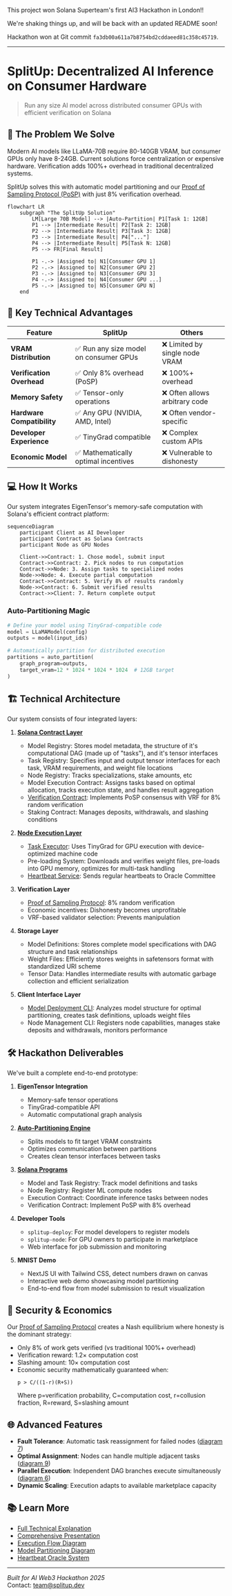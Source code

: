 This project won Solana Superteam's first AI3 Hackathon in London!!

We're shaking things up, and will be back with an updated README soon!

Hackathon won at Git commit `fa3db00a611a7b8754bd2cddaeed81c358c45719`.

---

# SplitUp: Decentralized AI Inference on Consumer Hardware

> Run any size AI model across distributed consumer GPUs with efficient verification on Solana

## 🚀 The Problem We Solve

Modern AI models like LLaMA-70B require 80-140GB VRAM, but consumer GPUs only have 8-24GB. Current solutions force centralization or expensive hardware. Verification adds 100%+ overhead in traditional decentralized systems.

SplitUp solves this with automatic model partitioning and our [Proof of Sampling Protocol (PoSP)](concrete_plans/smart_contracts/proof_of_sampling.md) with just 8% verification overhead.

```mermaid
flowchart LR
    subgraph "The SplitUp Solution"
        LM[Large 70B Model] --> |Auto-Partition| P1[Task 1: 12GB]
        P1 --> |Intermediate Result| P2[Task 2: 12GB]
        P2 --> |Intermediate Result| P3[Task 3: 12GB]
        P3 --> |Intermediate Result| P4["..."]
        P4 --> |Intermediate Result| P5[Task N: 12GB]
        P5 --> FR[Final Result]

        P1 -.-> |Assigned to| N1[Consumer GPU 1]
        P2 -.-> |Assigned to| N2[Consumer GPU 2]
        P3 -.-> |Assigned to| N3[Consumer GPU 3]
        P4 -.-> |Assigned to| N4[Consumer GPU ...]
        P5 -.-> |Assigned to| N5[Consumer GPU N]
    end
```

## 🔑 Key Technical Advantages

| Feature                    | SplitUp                                | Others                         |
| -------------------------- | -------------------------------------- | ------------------------------ |
| **VRAM Distribution**      | ✅ Run any size model on consumer GPUs | ❌ Limited by single node VRAM |
| **Verification Overhead**  | ✅ Only 8% overhead (PoSP)             | ❌ 100%+ overhead              |
| **Memory Safety**          | ✅ Tensor-only operations              | ❌ Often allows arbitrary code |
| **Hardware Compatibility** | ✅ Any GPU (NVIDIA, AMD, Intel)        | ❌ Often vendor-specific       |
| **Developer Experience**   | ✅ TinyGrad compatible                 | ❌ Complex custom APIs         |
| **Economic Model**         | ✅ Mathematically optimal incentives   | ❌ Vulnerable to dishonesty    |

## 💻 How It Works

Our system integrates EigenTensor's memory-safe computation with Solana's efficient contract platform:

```mermaid
sequenceDiagram
    participant Client as AI Developer
    participant Contract as Solana Contracts
    participant Node as GPU Nodes

    Client->>Contract: 1. Chose model, submit input
    Contract->>Contract: 2. Pick nodes to run computation
    Contract->>Node: 3. Assign tasks to specialized nodes
    Node->>Node: 4. Execute partial computation
    Contract->>Contract: 5. Verify 8% of results randomly
    Node->>Contract: 6. Submit verified results
    Contract->>Client: 7. Return complete output
```

### Auto-Partitioning Magic

```python
# Define your model using TinyGrad-compatible code
model = LLaMAModel(config)
outputs = model(input_ids)

# Automatically partition for distributed execution
partitions = auto_partition(
    graph_program=outputs,
    target_vram=12 * 1024 * 1024 * 1024  # 12GB target
)
```

## 🏗️ Technical Architecture

Our system consists of four integrated layers:

1. **[Solana Contract Layer](concrete_plans/smart_contracts/index.md)**

   - Model Registry: Stores model metadata, the structure of it's computational DAG (made up of "tasks"), and it's tensor interfaces
   - Task Registry: Specifies input and output tensor interfaces for each task, VRAM requirements, and weight file locations
   - Node Registry: Tracks specializations, stake amounts, etc
   - Model Execution Contract: Assigns tasks based on optimal allocation, tracks execution state, and handles result aggregation
   - [Verification Contract](concrete_plans/smart_contracts/proof_of_sampling.md): Implements PoSP consensus with VRF for 8% random verification
   - Staking Contract: Manages deposits, withdrawals, and slashing conditions

2. **[Node Execution Layer](concrete_plans/compute_client/index.md)**

   - [Task Executor](concrete_plans/compute_client/task_completion.md): Uses TinyGrad for GPU execution with device-optimized machine code
   - Pre-loading System: Downloads and verifies weight files, pre-loads into GPU memory, optimizes for multi-task handling
   - [Heartbeat Service](concrete_plans/heartbeat/oracle_server.md): Sends regular heartbeats to Oracle Committee

3. **Verification Layer**

   - [Proof of Sampling Protocol](concrete_plans/smart_contracts/proof_of_sampling.md): 8% random verification
   - Economic incentives: Dishonesty becomes unprofitable
   - VRF-based validator selection: Prevents manipulation

4. **Storage Layer**

   - Model Definitions: Stores complete model specifications with DAG structure and task relationships
   - Weight Files: Efficiently stores weights in safetensors format with standardized URI scheme
   - Tensor Data: Handles intermediate results with automatic garbage collection and efficient serialization

5. **Client Interface Layer**
   - [Model Deployment CLI](concrete_plans/model_deployment/index.md): Analyzes model structure for optimal partitioning, creates task definitions, uploads weight files
   - Node Management CLI: Registers node capabilities, manages stake deposits and withdrawals, monitors performance

## 🛠️ Hackathon Deliverables

We've built a complete end-to-end prototype:

1. **EigenTensor Integration**

   - Memory-safe tensor operations
   - TinyGrad-compatible API
   - Automatic computational graph analysis

2. **[Auto-Partitioning Engine](concrete_plans/model_deployment/index.md)**

   - Splits models to fit target VRAM constraints
   - Optimizes communication between partitions
   - Creates clean tensor interfaces between tasks

3. **[Solana Programs](concrete_plans/smart_contracts/index.md)**

   - Model and Task Registry: Track model definitions and tasks
   - Node Registry: Register ML compute nodes
   - Execution Contract: Coordinate inference tasks between nodes
   - Verification Contract: Implement PoSP with 8% overhead

4. **Developer Tools**

   - `splitup-deploy`: For model developers to register models
   - `splitup-node`: For GPU owners to participate in marketplace
   - Web interface for job submission and monitoring

5. **MNIST Demo**
   - NextJS UI with Tailwind CSS, detect numbers drawn on canvas
   - Interactive web demo showcasing model partitioning
   - End-to-end flow from model submission to result visualization

## 🔐 Security & Economics

Our [Proof of Sampling Protocol](concrete_plans/smart_contracts/proof_of_sampling.md) creates a Nash equilibrium where honesty is the dominant strategy:

- Only 8% of work gets verified (vs traditional 100%+ overhead)
- Verification reward: 1.2× computation cost
- Slashing amount: 10× computation cost
- Economic security mathematically guaranteed when:
  ```
  p > C/((1-r)(R+S))
  ```
  Where p=verification probability, C=computation cost, r=collusion fraction, R=reward, S=slashing amount

## 🌐 Advanced Features

- **Fault Tolerance**: Automatic task reassignment for failed nodes ([diagram 7](diagrams/7.md))
- **Optimal Assignment**: Nodes can handle multiple adjacent tasks ([diagram 9](diagrams/9.md))
- **Parallel Execution**: Independent DAG branches execute simultaneously ([diagram 6](diagrams/6.md))
- **Dynamic Scaling**: Execution adapts to available marketplace capacity

## 📚 Learn More

- [Full Technical Explanation](concrete_plans/explanation.md)
- [Comprehensive Presentation](presentation.md)
- [Execution Flow Diagram](diagrams/3.md)
- [Model Partitioning Diagram](diagrams/1.md)
- [Heartbeat Oracle System](concrete_plans/heartbeat_oracle/index.md)

---

_Built for AI Web3 Hackathon 2025_  
Contact: team@splitup.dev
